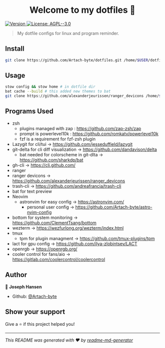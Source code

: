 <h1 align="center">Welcome to my dotfiles 👋</h1>
<p>
  <a href="https://www.npmjs.com/package/dotfiles" target="_blank">
    <img alt="Version" src="https://img.shields.io/npm/v/dotfiles.svg">
  </a>
  <a href="#" target="_blank">
    <img alt="License: AGPL--3.0" src="https://img.shields.io/badge/License-AGPL--3.0-yellow.svg" />
  </a>
</p>

> My dotfile configs for linux and program reminder.

## Install

```sh
git clone https://github.com/Artach-byte/dotfiles.git /home/$USER/dotfiles && cd /home/$USER/dotfiles
```

## Usage

```sh
stow config && stow home # in dotfile dir
bat cache --build # this added new themes to bat
git clone https://github.com/alexanderjeurissen/ranger_devicons /home/$USER/.config/ranger/plugins/ranger_devicons #adds icons for ranger
```

## Programs Used

- zsh
    - plugins managed with zap : https://github.com/zap-zsh/zap
    - prompt is powerlevel10k : https://github.com/romkatv/powerlevel10k
    - fzf is a requirement for fzf-zsh plugin
- Lazygit for cli/tui -> https://github.com/jesseduffield/lazygit
- git-delta for cli diff visualization -> https://github.com/dandavison/delta
    - bat needed for colorscheme in git-dlta -> https://github.com/sharkdp/bat
- gh-cli -> https://cli.github.com/
- ranger
 - ranger devicons -> https://github.com/alexanderjeurissen/ranger_devicons
 - trash-cli -> https://github.com/andreafrancia/trash-cli
- bat for text preview
- Neovim
    - astronvim for easy config -> https://astronvim.com/
        - personal user config -> https://github.com/Artach-byte/astro-nvim-config
- bottom for system monitoring -> https://github.com/ClementTsang/bottom
- wezterm -> https://wezfurlong.org/wezterm/index.html
- tmux
  - tpm for plugin managment -> https://github.com/tmux-plugins/tpm
- lact for gpu config -> https://github.com/ilya-zlobintsev/LACT
- openrgb -> https://openrgb.org/ 
- cooler control for fans/aio -> https://gitlab.com/coolercontrol/coolercontrol

## Author

👤 **Joseph Hansen**

* Github: [@Artach-byte](https://github.com/Artach-byte)

## Show your support

Give a ⭐️ if this project helped you!

***
_This README was generated with ❤️ by [readme-md-generator](https://github.com/kefranabg/readme-md-generator)_
